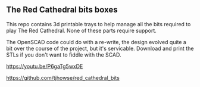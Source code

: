 The Red Cathedral bits boxes
----------------------------

This repo contains 3d printable trays to help manage all the bits required
to play The Red Cathedral. None of these parts require support.

The OpenSCAD code could do with a re-write, the design evolved quite a bit
over the course of the project, but it's servicable. Download and print the
STLs if you don't want to fiddle with the SCAD.

https://youtu.be/P6gaTg5wxDE

https://github.com/tjhowse/red_cathedral_bits

